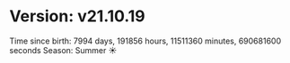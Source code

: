 # Version: v21.10.19
Time since birth: 7994 days, 191856 hours, 11511360 minutes, 690681600 seconds
Season: Summer ☀️
